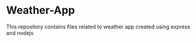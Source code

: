 # Weather-App
This repository contains files related to weather app created using express and nodejs
